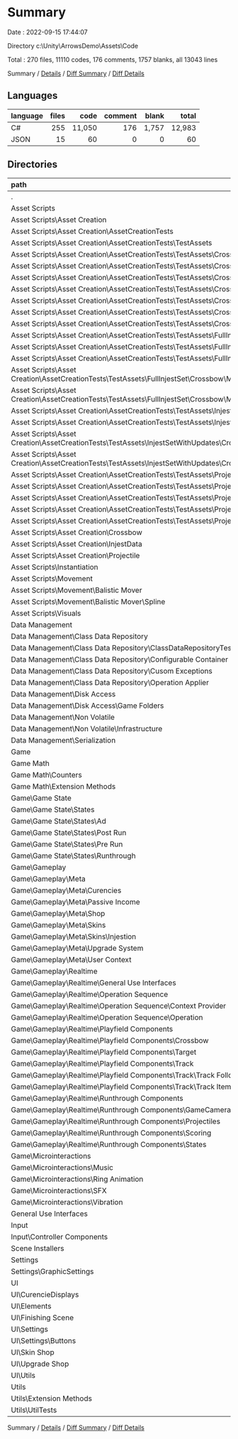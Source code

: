 # Summary

Date : 2022-09-15 17:44:07

Directory c:\\Unity\\ArrowsDemo\\Assets\\Code

Total : 270 files,  11110 codes, 176 comments, 1757 blanks, all 13043 lines

Summary / [Details](details.md) / [Diff Summary](diff.md) / [Diff Details](diff-details.md)

## Languages
| language | files | code | comment | blank | total |
| :--- | ---: | ---: | ---: | ---: | ---: |
| C# | 255 | 11,050 | 176 | 1,757 | 12,983 |
| JSON | 15 | 60 | 0 | 0 | 60 |

## Directories
| path | files | code | comment | blank | total |
| :--- | ---: | ---: | ---: | ---: | ---: |
| . | 270 | 11,110 | 176 | 1,757 | 13,043 |
| Asset Scripts | 53 | 1,827 | 23 | 301 | 2,151 |
| Asset Scripts\\Asset Creation | 44 | 1,461 | 21 | 240 | 1,722 |
| Asset Scripts\\Asset Creation\\AssetCreationTests | 20 | 613 | 2 | 88 | 703 |
| Asset Scripts\\Asset Creation\\AssetCreationTests\\TestAssets | 15 | 60 | 0 | 0 | 60 |
| Asset Scripts\\Asset Creation\\AssetCreationTests\\TestAssets\\Crossbow | 6 | 24 | 0 | 0 | 24 |
| Asset Scripts\\Asset Creation\\AssetCreationTests\\TestAssets\\Crossbow\\ModernCarbon | 1 | 4 | 0 | 0 | 4 |
| Asset Scripts\\Asset Creation\\AssetCreationTests\\TestAssets\\Crossbow\\ModernCarbonTinted | 1 | 4 | 0 | 0 | 4 |
| Asset Scripts\\Asset Creation\\AssetCreationTests\\TestAssets\\Crossbow\\ModernRedWood | 1 | 4 | 0 | 0 | 4 |
| Asset Scripts\\Asset Creation\\AssetCreationTests\\TestAssets\\Crossbow\\ModernRedWoodGold | 1 | 4 | 0 | 0 | 4 |
| Asset Scripts\\Asset Creation\\AssetCreationTests\\TestAssets\\Crossbow\\RedWood | 1 | 4 | 0 | 0 | 4 |
| Asset Scripts\\Asset Creation\\AssetCreationTests\\TestAssets\\Crossbow\\Wood | 1 | 4 | 0 | 0 | 4 |
| Asset Scripts\\Asset Creation\\AssetCreationTests\\TestAssets\\FullInjestSet | 3 | 12 | 0 | 0 | 12 |
| Asset Scripts\\Asset Creation\\AssetCreationTests\\TestAssets\\FullInjestSet\\Crossbow | 3 | 12 | 0 | 0 | 12 |
| Asset Scripts\\Asset Creation\\AssetCreationTests\\TestAssets\\FullInjestSet\\Crossbow\\DataUpdate | 1 | 4 | 0 | 0 | 4 |
| Asset Scripts\\Asset Creation\\AssetCreationTests\\TestAssets\\FullInjestSet\\Crossbow\\ModelAndDataUpdates | 1 | 4 | 0 | 0 | 4 |
| Asset Scripts\\Asset Creation\\AssetCreationTests\\TestAssets\\FullInjestSet\\Crossbow\\ModelUpdate | 1 | 4 | 0 | 0 | 4 |
| Asset Scripts\\Asset Creation\\AssetCreationTests\\TestAssets\\InjestSetWithUpdates | 2 | 8 | 0 | 0 | 8 |
| Asset Scripts\\Asset Creation\\AssetCreationTests\\TestAssets\\InjestSetWithUpdates\\Crossbow | 2 | 8 | 0 | 0 | 8 |
| Asset Scripts\\Asset Creation\\AssetCreationTests\\TestAssets\\InjestSetWithUpdates\\Crossbow\\DataUpdate | 1 | 4 | 0 | 0 | 4 |
| Asset Scripts\\Asset Creation\\AssetCreationTests\\TestAssets\\InjestSetWithUpdates\\Crossbow\\ModelAndDataUpdates | 1 | 4 | 0 | 0 | 4 |
| Asset Scripts\\Asset Creation\\AssetCreationTests\\TestAssets\\Projectiles | 4 | 16 | 0 | 0 | 16 |
| Asset Scripts\\Asset Creation\\AssetCreationTests\\TestAssets\\Projectiles\\Arrow | 1 | 4 | 0 | 0 | 4 |
| Asset Scripts\\Asset Creation\\AssetCreationTests\\TestAssets\\Projectiles\\Bolt | 1 | 4 | 0 | 0 | 4 |
| Asset Scripts\\Asset Creation\\AssetCreationTests\\TestAssets\\Projectiles\\fork | 1 | 4 | 0 | 0 | 4 |
| Asset Scripts\\Asset Creation\\AssetCreationTests\\TestAssets\\Projectiles\\pencil | 1 | 4 | 0 | 0 | 4 |
| Asset Scripts\\Asset Creation\\Crossbow | 3 | 122 | 0 | 22 | 144 |
| Asset Scripts\\Asset Creation\\InjestData | 3 | 34 | 0 | 5 | 39 |
| Asset Scripts\\Asset Creation\\Projectile | 4 | 194 | 1 | 32 | 227 |
| Asset Scripts\\Instantiation | 3 | 109 | 0 | 15 | 124 |
| Asset Scripts\\Movement | 3 | 162 | 1 | 29 | 192 |
| Asset Scripts\\Movement\\Balistic Mover | 2 | 132 | 0 | 23 | 155 |
| Asset Scripts\\Movement\\Balistic Mover\\Spline | 1 | 84 | 0 | 12 | 96 |
| Asset Scripts\\Visuals | 3 | 95 | 1 | 17 | 113 |
| Data Management | 49 | 1,574 | 12 | 227 | 1,813 |
| Data Management\\Class Data Repository | 36 | 1,212 | 12 | 179 | 1,403 |
| Data Management\\Class Data Repository\\ClassDataRepositoryTests | 1 | 65 | 0 | 12 | 77 |
| Data Management\\Class Data Repository\\Configurable Container | 10 | 278 | 7 | 46 | 331 |
| Data Management\\Class Data Repository\\Cusom Exceptions | 1 | 60 | 0 | 12 | 72 |
| Data Management\\Class Data Repository\\Operation Applier | 8 | 197 | 0 | 8 | 205 |
| Data Management\\Disk Access | 5 | 135 | 0 | 18 | 153 |
| Data Management\\Disk Access\\Game Folders | 5 | 135 | 0 | 18 | 153 |
| Data Management\\Non Volatile | 4 | 68 | 0 | 10 | 78 |
| Data Management\\Non Volatile\\Infrastructure | 2 | 30 | 0 | 4 | 34 |
| Data Management\\Serialization | 4 | 159 | 0 | 20 | 179 |
| Game | 120 | 5,412 | 73 | 864 | 6,349 |
| Game Math | 6 | 436 | 22 | 62 | 520 |
| Game Math\\Counters | 2 | 75 | 0 | 13 | 88 |
| Game Math\\Extension Methods | 2 | 35 | 0 | 2 | 37 |
| Game\\Game State | 26 | 1,349 | 13 | 216 | 1,578 |
| Game\\Game State\\States | 22 | 1,112 | 13 | 182 | 1,307 |
| Game\\Game State\\States\\Ad | 2 | 77 | 2 | 12 | 91 |
| Game\\Game State\\States\\Post Run | 6 | 290 | 0 | 46 | 336 |
| Game\\Game State\\States\\Pre Run | 6 | 299 | 2 | 51 | 352 |
| Game\\Game State\\States\\Runthrough | 6 | 355 | 9 | 62 | 426 |
| Game\\Gameplay | 80 | 3,719 | 60 | 599 | 4,378 |
| Game\\Gameplay\\Meta | 28 | 1,046 | 2 | 167 | 1,215 |
| Game\\Gameplay\\Meta\\Curencies | 1 | 40 | 0 | 4 | 44 |
| Game\\Gameplay\\Meta\\Passive Income | 1 | 8 | 0 | 1 | 9 |
| Game\\Gameplay\\Meta\\Shop | 8 | 205 | 2 | 27 | 234 |
| Game\\Gameplay\\Meta\\Skins | 13 | 616 | 0 | 111 | 727 |
| Game\\Gameplay\\Meta\\Skins\\Injestion | 5 | 245 | 0 | 49 | 294 |
| Game\\Gameplay\\Meta\\Upgrade System | 1 | 43 | 0 | 4 | 47 |
| Game\\Gameplay\\Meta\\User Context | 4 | 134 | 0 | 20 | 154 |
| Game\\Gameplay\\Realtime | 52 | 2,673 | 58 | 432 | 3,163 |
| Game\\Gameplay\\Realtime\\General Use Interfaces | 5 | 50 | 0 | 6 | 56 |
| Game\\Gameplay\\Realtime\\Operation Sequence | 15 | 537 | 50 | 75 | 662 |
| Game\\Gameplay\\Realtime\\Operation Sequence\\Context Provider | 2 | 56 | 0 | 12 | 68 |
| Game\\Gameplay\\Realtime\\Operation Sequence\\Operation | 8 | 245 | 22 | 31 | 298 |
| Game\\Gameplay\\Realtime\\Playfield Components | 18 | 1,013 | 1 | 173 | 1,187 |
| Game\\Gameplay\\Realtime\\Playfield Components\\Crossbow | 3 | 44 | 0 | 8 | 52 |
| Game\\Gameplay\\Realtime\\Playfield Components\\Target | 6 | 323 | 1 | 53 | 377 |
| Game\\Gameplay\\Realtime\\Playfield Components\\Track | 8 | 610 | 0 | 107 | 717 |
| Game\\Gameplay\\Realtime\\Playfield Components\\Track\\Track Follower | 2 | 100 | 0 | 16 | 116 |
| Game\\Gameplay\\Realtime\\Playfield Components\\Track\\Track Items | 1 | 81 | 0 | 15 | 96 |
| Game\\Gameplay\\Realtime\\Runthrough Components | 11 | 752 | 7 | 118 | 877 |
| Game\\Gameplay\\Realtime\\Runthrough Components\\GameCamera | 1 | 34 | 0 | 5 | 39 |
| Game\\Gameplay\\Realtime\\Runthrough Components\\Projectiles | 6 | 347 | 7 | 53 | 407 |
| Game\\Gameplay\\Realtime\\Runthrough Components\\Scoring | 2 | 37 | 0 | 7 | 44 |
| Game\\Gameplay\\Realtime\\Runthrough Components\\States | 2 | 334 | 0 | 53 | 387 |
| Game\\Microinteractions | 14 | 344 | 0 | 49 | 393 |
| Game\\Microinteractions\\Music | 1 | 66 | 0 | 7 | 73 |
| Game\\Microinteractions\\Ring Animation | 2 | 41 | 0 | 6 | 47 |
| Game\\Microinteractions\\SFX | 4 | 109 | 0 | 17 | 126 |
| Game\\Microinteractions\\Vibration | 4 | 102 | 0 | 15 | 117 |
| General Use Interfaces | 3 | 15 | 0 | 3 | 18 |
| Input | 3 | 204 | 0 | 32 | 236 |
| Input\\Controller Components | 3 | 204 | 0 | 32 | 236 |
| Scene Installers | 1 | 143 | 0 | 17 | 160 |
| Settings | 4 | 153 | 0 | 23 | 176 |
| Settings\\GraphicSettings | 2 | 90 | 0 | 12 | 102 |
| UI | 24 | 1,156 | 44 | 198 | 1,398 |
| UI\\CurencieDisplays | 4 | 123 | 0 | 23 | 146 |
| UI\\Elements | 2 | 170 | 0 | 36 | 206 |
| UI\\Finishing Scene | 1 | 35 | 4 | 9 | 48 |
| UI\\Settings | 6 | 294 | 7 | 47 | 348 |
| UI\\Settings\\Buttons | 2 | 56 | 1 | 9 | 66 |
| UI\\Skin Shop | 6 | 285 | 0 | 46 | 331 |
| UI\\Upgrade Shop | 2 | 91 | 7 | 15 | 113 |
| UI\\Utils | 1 | 39 | 0 | 9 | 48 |
| Utils | 7 | 190 | 2 | 30 | 222 |
| Utils\\Extension Methods | 2 | 95 | 0 | 12 | 107 |
| Utils\\UtilTests | 1 | 35 | 1 | 9 | 45 |

Summary / [Details](details.md) / [Diff Summary](diff.md) / [Diff Details](diff-details.md)